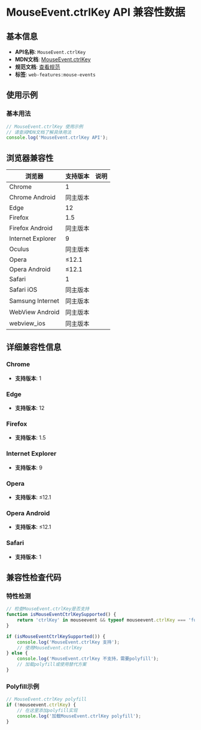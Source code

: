 # MouseEvent.ctrlKey API 兼容性数据

## 基本信息

- **API名称**: `MouseEvent.ctrlKey`
- **MDN文档**: [MouseEvent.ctrlKey](https://developer.mozilla.org/docs/Web/API/MouseEvent/ctrlKey)
- **规范文档**: [查看规范](https://w3c.github.io/uievents/#dom-mouseevent-ctrlkey)
- **标签**: `web-features:mouse-events`

## 使用示例

### 基本用法

```javascript
// MouseEvent.ctrlKey 使用示例
// 请查阅MDN文档了解具体用法
console.log('MouseEvent.ctrlKey API');
```

## 浏览器兼容性

| 浏览器 | 支持版本 | 说明 |
|--------|----------|------|
| Chrome | 1 |  |
| Chrome Android | 同主版本 |  |
| Edge | 12 |  |
| Firefox | 1.5 |  |
| Firefox Android | 同主版本 |  |
| Internet Explorer | 9 |  |
| Oculus | 同主版本 |  |
| Opera | ≤12.1 |  |
| Opera Android | ≤12.1 |  |
| Safari | 1 |  |
| Safari iOS | 同主版本 |  |
| Samsung Internet | 同主版本 |  |
| WebView Android | 同主版本 |  |
| webview_ios | 同主版本 |  |

## 详细兼容性信息

### Chrome

- **支持版本**: 1

### Edge

- **支持版本**: 12

### Firefox

- **支持版本**: 1.5

### Internet Explorer

- **支持版本**: 9

### Opera

- **支持版本**: ≤12.1

### Opera Android

- **支持版本**: ≤12.1

### Safari

- **支持版本**: 1

## 兼容性检查代码

### 特性检测

```javascript
// 检查MouseEvent.ctrlKey是否支持
function isMouseEventCtrlKeySupported() {
    return 'ctrlKey' in mouseevent && typeof mouseevent.ctrlKey === 'function';
}

if (isMouseEventCtrlKeySupported()) {
    console.log('MouseEvent.ctrlKey 支持');
    // 使用MouseEvent.ctrlKey
} else {
    console.log('MouseEvent.ctrlKey 不支持，需要polyfill');
    // 加载polyfill或使用替代方案
}
```

### Polyfill示例

```javascript
// MouseEvent.ctrlKey polyfill
if (!mouseevent.ctrlKey) {
    // 在这里添加polyfill实现
    console.log('加载MouseEvent.ctrlKey polyfill');
}
```

